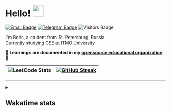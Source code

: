# Hello! <img src="https://media1.giphy.com/media/alx4TtaDYyLE6S5Jem/giphy.gif?cid=ecf05e47nkmg3t8fa62rml2sjew7eb4bkyj49b6pzcvytxrn&rid=giphy.gif&ct=s" width="35px">

[![Email Badge](https://img.shields.io/badge/-Email-lightblue?style=flat-square&logo=Outlook&logoColor=white&link=mailto:b_dvorkin@niuitmo.ru)](mailto:b_dvorkin@niuitmo.ru)
[![Telegram Badge](https://img.shields.io/badge/-Telegram-0088cc?style=flat-square&labelColor=0088cc&logo=telegram&logoColor=white&link=https://t.me/adagio_sostenuto)](https://t.me/adagio_sostenuto)
![Visitors Badge](https://komarev.com/ghpvc/?username=worthant&style=flat-square&label=Visitors)

<p>

  I'm Boris, a student from St. Petersburg, Russia.  
  Currently studying CSE at [ITMO University](https://itmo.ru)

  📒 **Learnings are documented in my [opensource educational organization](https://github.com/Imtjl#-studying-journey-beasts-)** 📒
</p>
  
|![LeetCode Stats](https://leetcard.jacoblin.cool/worthant?theme=nord&font=Archivo)|[![GitHub Streak](https://streak-stats.demolab.com/?user=worthant&line_height=20&theme=ayu-mirage)](https://git.io/streak-stats)|
|:-:|:-:|

---

<details>
  <summary><h2>Wakatime stats</h2></summary>
  <a href="https://github.com/anuraghazra/github-readme-stats">
  <img align="center" src="https://github-readme-stats.vercel.app/api/wakatime?username=worthant&layout=compact" />
</a>
</details>

